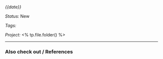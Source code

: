 *{{date}}*

*Status:* New

*Tags:* 

*Project:* <% tp.file.folder() %>

<hr>



### Also check out / References